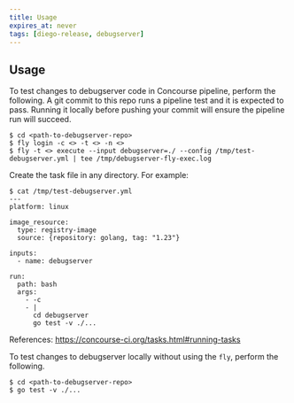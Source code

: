 ```yaml
---
title: Usage
expires_at: never
tags: [diego-release, debugserver]
---
```


## Usage  

To test changes to debugserver code in Concourse pipeline, perform the following.
A git commit to this repo runs a pipeline test and it is expected to pass. 
Running it locally before pushing your commit will ensure the pipeline run will succeed.

```
$ cd <path-to-debugserver-repo>
$ fly login -c <> -t <> -n <>
$ fly -t <> execute --input debugserver=./ --config /tmp/test-debugserver.yml | tee /tmp/debugserver-fly-exec.log
```

Create the task file in any directory. For example:
```
$ cat /tmp/test-debugserver.yml
---
platform: linux

image_resource:
  type: registry-image
  source: {repository: golang, tag: "1.23"}

inputs:
  - name: debugserver

run:
  path: bash
  args:
    - -c
    - |
      cd debugserver
      go test -v ./...
```

References:
https://concourse-ci.org/tasks.html#running-tasks

To test changes to debugserver locally without using the `fly`, perform the following.

```
$ cd <path-to-debugserver-repo>
$ go test -v ./...
```
